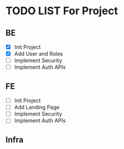 # TODO LIST For Project

## BE

- [x] Init Project
- [x] Add User and Roles
- [ ] Implement Security
- [ ] Implement Auth APIs

## FE
- [ ] Init Project
- [ ] Add Landing Page
- [ ] Implement Security
- [ ] Implement Auth APIs

## Infra
